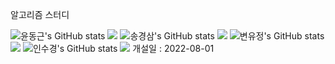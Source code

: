 알고리즘 스터디

![윤동근's GitHub stats](https://github-readme-stats.vercel.app/api?username=YoonDongGeun&show_icons=true&theme=radical)
<img src="https://img.shields.io/badge/Python-3776AB?style=for-the-badge&logo=Python&logoColor=white">
![송경삼's GitHub stats](https://github-readme-stats.vercel.app/api?username=GyeongSam&show_icons=true&theme=radical)
<img src="https://img.shields.io/badge/Python-3776AB?style=for-the-badge&logo=Python&logoColor=white">
![변유정's GitHub stats](https://github-readme-stats.vercel.app/api?username=SPIDEY965&show_icons=true&theme=radical)
<img src="https://img.shields.io/badge/Python-3776AB?style=for-the-badge&logo=Python&logoColor=white">
![인수경's GitHub stats](https://github-readme-stats.vercel.app/api?username=SuGyoungIn&show_icons=true&theme=radical)
<img src="https://img.shields.io/badge/Python-3776AB?style=for-the-badge&logo=Python&logoColor=white">
개설일 : 2022-08-01
